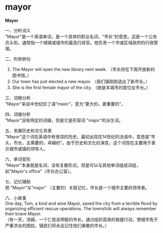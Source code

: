 # mayor

**Mayor**

  

一、分析词义  
"Mayor"是一个英语单词，是一个具体的职业名词，“市长”的意思。这是一个公务员头衔，通常指一个城镇或城市的最高行政官。他负责一个市或区域政府的行政管理。

  

二、列举例句

  

1.  The Mayor will open the new library next week. （市长将在下周开放新的图书馆。）
2.  Our town has just elected a new mayor. （我们镇刚刚选出了新市长。）
3.  She is the first female mayor of the city. （她是本城市的首位女市长。）

  

三、词根分析  
"Mayor"来自中世纪拉丁语“maior”，意为“更大的，更重要的”。

  

四、词缀分析  
"Mayor"没有特定的词缀，但是它是形容词 "major"的派生词。

  

五、发展历史和文化背景  
"Mayor"这个词在英语中有很深的历史。最初出现在14世纪的法语中，意思是“市头，市长，主需要的，卓越的”。由于历史和文化的演变，这个词现在主要用于表示城市或镇的领导人。

  

六、单词变形  
"Mayor"本身就是名词，没有复数形式。但是可以与其他单词组成词组，如"Mayor's office"（市长办公室）。

  

七、记忆辅助  
把 "Mayor"与“major” （主要的）关联记忆，市长是一个城市主要的领导者。

  

八、小故事  
One day, Tom, a kind and wise Mayor, saved the city from a terrible flood by organizing efficient rescue operations. The townsfolk will always remember their brave Mayor.  
（有一天，汤姆，一个仁慈且明智的市长，通过组织高效的救援行动，使城市免于严重洪水的困扰。镇民们将永远记住他们勇敢的市长。）
